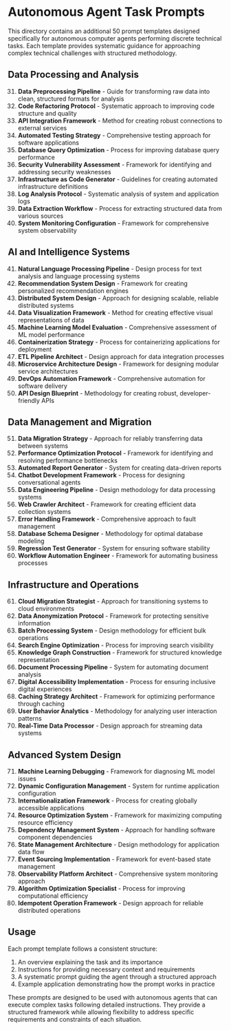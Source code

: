 # Autonomous Agent Task Prompts

This directory contains an additional 50 prompt templates designed specifically for autonomous computer agents performing discrete technical tasks. Each template provides systematic guidance for approaching complex technical challenges with structured methodology.

## Data Processing and Analysis

31. **Data Preprocessing Pipeline** - Guide for transforming raw data into clean, structured formats for analysis
32. **Code Refactoring Protocol** - Systematic approach to improving code structure and quality
33. **API Integration Framework** - Method for creating robust connections to external services
34. **Automated Testing Strategy** - Comprehensive testing approach for software applications
35. **Database Query Optimization** - Process for improving database query performance
36. **Security Vulnerability Assessment** - Framework for identifying and addressing security weaknesses
37. **Infrastructure as Code Generator** - Guidelines for creating automated infrastructure definitions
38. **Log Analysis Protocol** - Systematic analysis of system and application logs
39. **Data Extraction Workflow** - Process for extracting structured data from various sources
40. **System Monitoring Configuration** - Framework for comprehensive system observability

## AI and Intelligence Systems

41. **Natural Language Processing Pipeline** - Design process for text analysis and language processing systems
42. **Recommendation System Design** - Framework for creating personalized recommendation engines
43. **Distributed System Design** - Approach for designing scalable, reliable distributed systems
44. **Data Visualization Framework** - Method for creating effective visual representations of data
45. **Machine Learning Model Evaluation** - Comprehensive assessment of ML model performance
46. **Containerization Strategy** - Process for containerizing applications for deployment
47. **ETL Pipeline Architect** - Design approach for data integration processes
48. **Microservice Architecture Design** - Framework for designing modular service architectures
49. **DevOps Automation Framework** - Comprehensive automation for software delivery
50. **API Design Blueprint** - Methodology for creating robust, developer-friendly APIs

## Data Management and Migration

51. **Data Migration Strategy** - Approach for reliably transferring data between systems
52. **Performance Optimization Protocol** - Framework for identifying and resolving performance bottlenecks
53. **Automated Report Generator** - System for creating data-driven reports
54. **Chatbot Development Framework** - Process for designing conversational agents
55. **Data Engineering Pipeline** - Design methodology for data processing systems
56. **Web Crawler Architect** - Framework for creating efficient data collection systems
57. **Error Handling Framework** - Comprehensive approach to fault management
58. **Database Schema Designer** - Methodology for optimal database modeling
59. **Regression Test Generator** - System for ensuring software stability
60. **Workflow Automation Engineer** - Framework for automating business processes

## Infrastructure and Operations

61. **Cloud Migration Strategist** - Approach for transitioning systems to cloud environments
62. **Data Anonymization Protocol** - Framework for protecting sensitive information
63. **Batch Processing System** - Design methodology for efficient bulk operations
64. **Search Engine Optimization** - Process for improving search visibility
65. **Knowledge Graph Construction** - Framework for structured knowledge representation
66. **Document Processing Pipeline** - System for automating document analysis
67. **Digital Accessibility Implementation** - Process for ensuring inclusive digital experiences
68. **Caching Strategy Architect** - Framework for optimizing performance through caching
69. **User Behavior Analytics** - Methodology for analyzing user interaction patterns
70. **Real-Time Data Processor** - Design approach for streaming data systems

## Advanced System Design

71. **Machine Learning Debugging** - Framework for diagnosing ML model issues
72. **Dynamic Configuration Management** - System for runtime application configuration
73. **Internationalization Framework** - Process for creating globally accessible applications
74. **Resource Optimization System** - Framework for maximizing computing resource efficiency
75. **Dependency Management System** - Approach for handling software component dependencies
76. **State Management Architecture** - Design methodology for application data flow
77. **Event Sourcing Implementation** - Framework for event-based state management
78. **Observability Platform Architect** - Comprehensive system monitoring approach
79. **Algorithm Optimization Specialist** - Process for improving computational efficiency
80. **Idempotent Operation Framework** - Design approach for reliable distributed operations

## Usage

Each prompt template follows a consistent structure:

1. An overview explaining the task and its importance
2. Instructions for providing necessary context and requirements
3. A systematic prompt guiding the agent through a structured approach
4. Example application demonstrating how the prompt works in practice

These prompts are designed to be used with autonomous agents that can execute complex tasks following detailed instructions. They provide a structured framework while allowing flexibility to address specific requirements and constraints of each situation.
